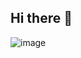 ## Hi there 👋

![image](https://github.com/user-attachments/assets/3eff6871-5d52-4607-a38d-4c60d2562fcb)
